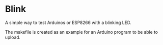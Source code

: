 # Blink

A simple way to test Arduinos or ESP8266 with a blinking LED.

The makefile is created as an example for an Arduino program to be able to upload.
